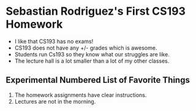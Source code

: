 # Sebastian Rodriguez's First CS193 Homework

- I like that CS193 has no exams!
- CS193 does not have any +/- grades which is awesome.
- Students run Cs193 so they know what our struggles are like.
- The lecture hall is a lot smaller than a lot of my other classes.

## Experimental Numbered List of Favorite Things

1. The homework assignments have clear instructions.
2. Lectures are not in the morning.







